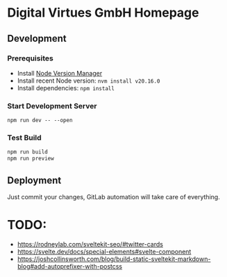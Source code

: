 # Digital Virtues GmbH Homepage

## Development

### Prerequisites

-   Install [Node Version Manager](https://github.com/nvm-sh/nvm?tab=readme-ov-file#installing-and-updating)
-   Install recent Node version: `nvm install v20.16.0`
-   Install dependencies: `npm install`

### Start Development Server

`npm run dev -- --open`

### Test Build

```sh
npm run build
npm run preview
```

## Deployment

Just commit your changes, GitLab automation will take care of everything.

# TODO:

- https://rodneylab.com/sveltekit-seo/#twitter-cards
- https://svelte.dev/docs/special-elements#svelte-component
- https://joshcollinsworth.com/blog/build-static-sveltekit-markdown-blog#add-autoprefixer-with-postcss
